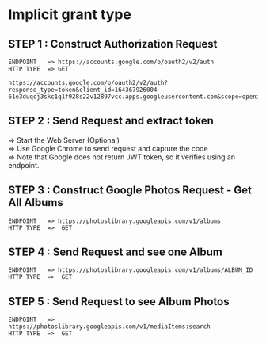 # Implicit grant type

## STEP 1 : Construct Authorization Request

```less
ENDPOINT   => https://accounts.google.com/o/oauth2/v2/auth
HTTP TYPE  => GET

https://accounts.google.com/o/oauth2/v2/auth?response_type=token&client_id=164367926004-61e3duqcj3skc1q1f928s22v12897vcc.apps.googleusercontent.com&scope=openid%20https://www.googleapis.com/auth/photoslibrary.readonly&state=state123&redirect_uri=http://localhost:8080
```

## STEP 2 : Send Request and extract token

=> Start the Web Server (Optional)\
=> Use Google Chrome to send request and capture the code\
=> Note that Google does not return JWT token, so it verifies using an endpoint.

## STEP 3 : Construct Google Photos Request - Get All Albums

```less
ENDPOINT   => https://photoslibrary.googleapis.com/v1/albums
HTTP TYPE  =>  GET
```

## STEP 4 : Send Request and see one Album

```less
ENDPOINT   => https://photoslibrary.googleapis.com/v1/albums/ALBUM_ID
HTTP TYPE  =>  GET
```

## STEP 5 : Send Request to see Album Photos

```less
ENDPOINT   => https://photoslibrary.googleapis.com/v1/mediaItems:search
HTTP TYPE  =>  GET
```
